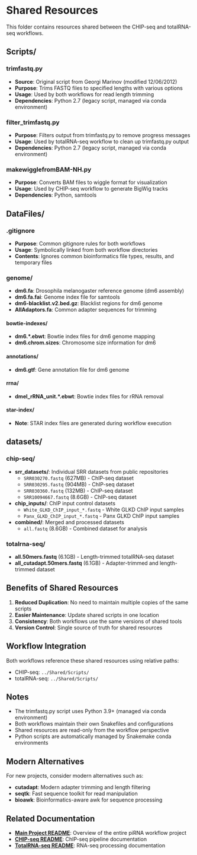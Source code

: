 # Shared Resources

This folder contains resources shared between the CHIP-seq and totalRNA-seq workflows.

## Scripts/

### trimfastq.py
- **Source**: Original script from Georgi Marinov (modified 12/06/2012)
- **Purpose**: Trims FASTQ files to specified lengths with various options
- **Usage**: Used by both workflows for read length trimming
- **Dependencies**: Python 2.7 (legacy script, managed via conda environment)

### filter_trimfastq.py
- **Purpose**: Filters output from trimfastq.py to remove progress messages
- **Usage**: Used by totalRNA-seq workflow to clean up trimfastq.py output
- **Dependencies**: Python 2.7 (legacy script, managed via conda environment)

### makewigglefromBAM-NH.py
- **Purpose**: Converts BAM files to wiggle format for visualization
- **Usage**: Used by CHIP-seq workflow to generate BigWig tracks
- **Dependencies**: Python, samtools

## DataFiles/

### .gitignore
- **Purpose**: Common gitignore rules for both workflows
- **Usage**: Symbolically linked from both workflow directories
- **Contents**: Ignores common bioinformatics file types, results, and temporary files

### genome/
- **dm6.fa**: Drosophila melanogaster reference genome (dm6 assembly)
- **dm6.fa.fai**: Genome index file for samtools
- **dm6-blacklist.v2.bed.gz**: Blacklist regions for dm6 genome
- **AllAdaptors.fa**: Common adapter sequences for trimming

#### bowtie-indexes/
- **dm6.*.ebwt**: Bowtie index files for dm6 genome mapping
- **dm6.chrom.sizes**: Chromosome size information for dm6

#### annotations/
- **dm6.gtf**: Gene annotation file for dm6 genome

#### rrna/
- **dmel_rRNA_unit.*.ebwt**: Bowtie index files for rRNA removal

#### star-index/
- **Note**: STAR index files are generated during workflow execution

## datasets/

### chip-seq/
- **srr_datasets/**: Individual SRR datasets from public repositories
  - `SRR030270.fastq` (627MB) - ChIP-seq dataset
  - `SRR030295.fastq` (904MB) - ChIP-seq dataset  
  - `SRR030360.fastq` (132MB) - ChIP-seq dataset
  - `SRR10094667.fastq` (8.6GB) - ChIP-seq dataset
- **chip_inputs/**: ChIP input control datasets
  - `White_GLKD_ChIP_input_*.fastq` - White GLKD ChIP input samples
  - `Panx_GLKD_ChIP_input_*.fastq` - Panx GLKD ChIP input samples
- **combined/**: Merged and processed datasets
  - `all.fastq` (8.6GB) - Combined dataset for analysis

### totalrna-seq/
- **all.50mers.fastq** (6.1GB) - Length-trimmed totalRNA-seq dataset
- **all_cutadapt.50mers.fastq** (6.1GB) - Adapter-trimmed and length-trimmed dataset

## Benefits of Shared Resources

1. **Reduced Duplication**: No need to maintain multiple copies of the same scripts
2. **Easier Maintenance**: Update shared scripts in one location
3. **Consistency**: Both workflows use the same versions of shared tools
4. **Version Control**: Single source of truth for shared resources

## Workflow Integration

Both workflows reference these shared resources using relative paths:
- CHIP-seq: `../Shared/Scripts/`
- totalRNA-seq: `../Shared/Scripts/`

## Notes

- The trimfastq.py script uses Python 3.9+ (managed via conda environment)
- Both workflows maintain their own Snakefiles and configurations
- Shared resources are read-only from the workflow perspective
- Python scripts are automatically managed by Snakemake conda environments

## Modern Alternatives

For new projects, consider modern alternatives such as:
- **cutadapt**: Modern adapter trimming and length filtering
- **seqtk**: Fast sequence toolkit for read manipulation
- **bioawk**: Bioinformatics-aware awk for sequence processing

## Related Documentation

- **[Main Project README](../README.md)**: Overview of the entire piRNA workflow project
- **[CHIP-seq README](../CHIP-seq/README.md)**: ChIP-seq pipeline documentation
- **[TotalRNA-seq README](../totalRNA-seq/README.md)**: RNA-seq processing documentation
